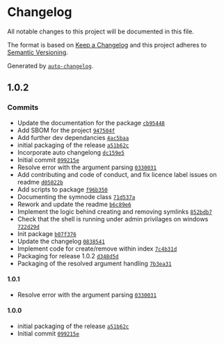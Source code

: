 # Changelog

All notable changes to this project will be documented in this file.

The format is based on [Keep a Changelog](https://keepachangelog.com/en/1.0.0/)
and this project adheres to [Semantic Versioning](https://semver.org/spec/v2.0.0.html).

Generated by [`auto-changelog`](https://github.com/CookPete/auto-changelog).

## 1.0.2

### Commits

- Update the documentation for the package [`cb95448`](https://github.com/ElCapitanSponge/symnode/commit/cb954484a2f621005ebc2771d35a93f64ba3bf61)
- Add SBOM for the project [`947504f`](https://github.com/ElCapitanSponge/symnode/commit/947504f8d6052fb398ffd88715e4fafaa8d67905)
- Add further dev dependancies [`4ac5baa`](https://github.com/ElCapitanSponge/symnode/commit/4ac5baa5d1e9a0c8eda53460d6f5adb98ba33411)
- initial packaging of the release [`a51b62c`](https://github.com/ElCapitanSponge/symnode/commit/a51b62c39ba9408f3361231972a176efc5a640a0)
- Incorporate auto changelong [`dc159e5`](https://github.com/ElCapitanSponge/symnode/commit/dc159e55027337342a1225bd119d2fcef7a7a738)
- Initial commit [`099215e`](https://github.com/ElCapitanSponge/symnode/commit/099215e2ab0925034994b383bfa60df718b4556d)
- Resolve error with the argument parsing [`0330031`](https://github.com/ElCapitanSponge/symnode/commit/0330031b413a41ec67ac30e055d747c66058d785)
- Add contributing and code of conduct, and fix licence label issues on readme [`d05022b`](https://github.com/ElCapitanSponge/symnode/commit/d05022b7efd2427b5671f6e293c1f52c954c1552)
- Add scripts to package [`f96b350`](https://github.com/ElCapitanSponge/symnode/commit/f96b3502ef37d92dd0db25f9bf5e9265befda342)
- Documenting the symnode class [`71d537a`](https://github.com/ElCapitanSponge/symnode/commit/71d537ab9c3d9300cdf9da88e0204b3aa37c9caa)
- Rework and update the readme [`b6c89e6`](https://github.com/ElCapitanSponge/symnode/commit/b6c89e6a0fa5a23c0576676745c9075d8705edd1)
- Implement the logic behind creating and removing symlinks [`852bdb7`](https://github.com/ElCapitanSponge/symnode/commit/852bdb761eabe1724b652c0950e12312f95dfeca)
- Check that the shell is running under admin privilages on windows [`722d29d`](https://github.com/ElCapitanSponge/symnode/commit/722d29d223a4f29bd3d6ba05b200a648e0274846)
- Init package [`b07f376`](https://github.com/ElCapitanSponge/symnode/commit/b07f3761313d16170505810debae7f8e7ce94d57)
- Update the changelog [`0838541`](https://github.com/ElCapitanSponge/symnode/commit/0838541a6499d042644a15dc4aedf1192ff03925)
- Implement code for create/remove within index [`7c4b31d`](https://github.com/ElCapitanSponge/symnode/commit/7c4b31d89f422772fab25fde9926cd624a1a045a)
- Packaging for release 1.0.2 [`d348d5d`](https://github.com/ElCapitanSponge/symnode/commit/d348d5de3f2f6bf752198cef2e588c57119e8ae9)
- Packaging of the resolved argument handling [`7b3ea31`](https://github.com/ElCapitanSponge/symnode/commit/7b3ea31ccc095d8286e08489930d21cf6af046bf)

#### 1.0.1

- Resolve error with the argument parsing [`0330031`](https://github.com/ElCapitanSponge/symnode/commit/0330031b413a41ec67ac30e055d747c66058d785)


#### 1.0.0

- initial packaging of the release [`a51b62c`](https://github.com/ElCapitanSponge/symnode/commit/a51b62c39ba9408f3361231972a176efc5a640a0)
- Initial commit [`099215e`](https://github.com/ElCapitanSponge/symnode/commit/099215e2ab0925034994b383bfa60df718b4556d)